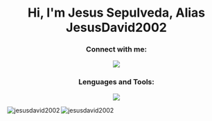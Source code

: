 <h1 align="center">Hi, I'm Jesus Sepulveda, Alias JesusDavid2002</h1>

<h3 align="center">Connect with me:</h3>
<p align="center">
    <a href="https://www.linkedin.com/in/jesus-sepulveda-corchero/">
        <img src="https://skillicons.dev/icons?i=linkedin" >
    </a>
</P>
<h3 align="center">Lenguages and Tools:</h3>
<p align="center">
    <a href="https://skillicons.dev">
        <img src="https://skillicons.dev/icons?i=html,css,js,typescript,bootstrap,angular,firebase,mysql,nodejs,docker,java,spring" >
    </a>
</P>

<p>
  <img align="left" src="https://github-readme-stats.vercel.app/api/top-langs?username=jesusdavid2002&show_icons=true&locale=en&layout=compact" alt="jesusdavid2002" />
</p>

<p &nbsp>
  <img align="center" src="https://github-readme-stats.vercel.app/api?username=jesusdavid2002&show_icons=true&locale=en" alt="jesusdavid2002" />
</p>